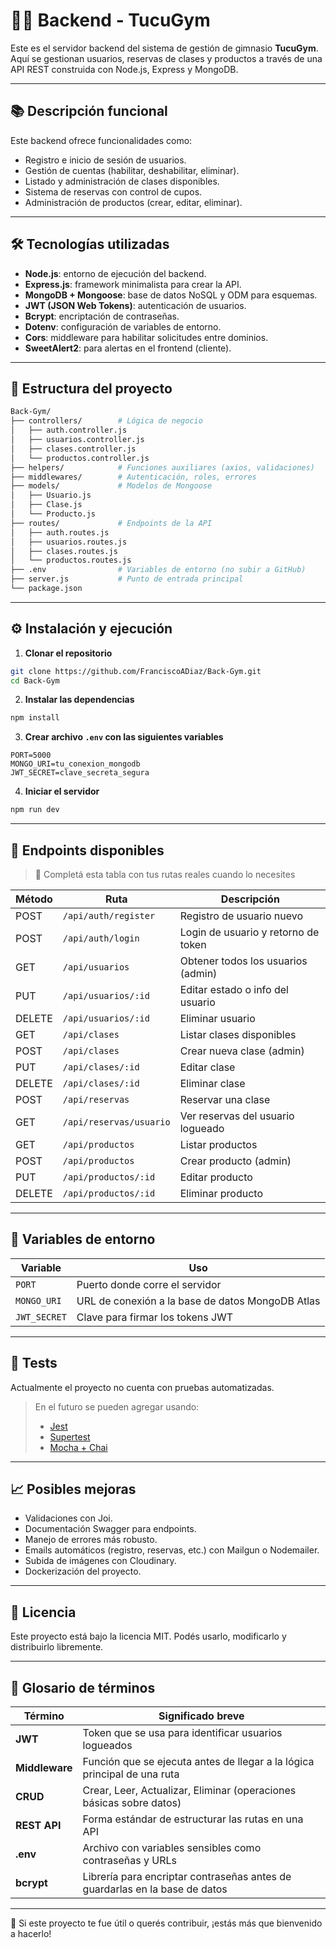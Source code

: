 # 🏋️‍♂️ Backend - TucuGym

Este es el servidor backend del sistema de gestión de gimnasio **TucuGym**. Aquí se gestionan usuarios, reservas de clases y productos a través de una API REST construida con Node.js, Express y MongoDB.

---

## 📚 Descripción funcional

Este backend ofrece funcionalidades como:

- Registro e inicio de sesión de usuarios.
- Gestión de cuentas (habilitar, deshabilitar, eliminar).
- Listado y administración de clases disponibles.
- Sistema de reservas con control de cupos.
- Administración de productos (crear, editar, eliminar).

---

## 🛠️ Tecnologías utilizadas

- **Node.js**: entorno de ejecución del backend.
- **Express.js**: framework minimalista para crear la API.
- **MongoDB + Mongoose**: base de datos NoSQL y ODM para esquemas.
- **JWT (JSON Web Tokens)**: autenticación de usuarios.
- **Bcrypt**: encriptación de contraseñas.
- **Dotenv**: configuración de variables de entorno.
- **Cors**: middleware para habilitar solicitudes entre dominios.
- **SweetAlert2**: para alertas en el frontend (cliente).

---

## 📁 Estructura del proyecto

```bash
Back-Gym/
├── controllers/        # Lógica de negocio
│   ├── auth.controller.js
│   ├── usuarios.controller.js
│   ├── clases.controller.js
│   └── productos.controller.js
├── helpers/            # Funciones auxiliares (axios, validaciones)
├── middlewares/        # Autenticación, roles, errores
├── models/             # Modelos de Mongoose
│   ├── Usuario.js
│   ├── Clase.js
│   └── Producto.js
├── routes/             # Endpoints de la API
│   ├── auth.routes.js
│   ├── usuarios.routes.js
│   ├── clases.routes.js
│   └── productos.routes.js
├── .env                # Variables de entorno (no subir a GitHub)
├── server.js           # Punto de entrada principal
└── package.json
```

---

## ⚙️ Instalación y ejecución

1. **Clonar el repositorio**
```bash
git clone https://github.com/FranciscoADiaz/Back-Gym.git
cd Back-Gym
```

2. **Instalar las dependencias**
```bash
npm install
```

3. **Crear archivo `.env` con las siguientes variables**
```env
PORT=5000
MONGO_URI=tu_conexion_mongodb
JWT_SECRET=clave_secreta_segura
```

4. **Iniciar el servidor**
```bash
npm run dev
```

---

## 📡 Endpoints disponibles

> 🧠 Completá esta tabla con tus rutas reales cuando lo necesites

| Método | Ruta                    | Descripción                          |
|--------|-------------------------|--------------------------------------|
| POST   | `/api/auth/register`    | Registro de usuario nuevo            |
| POST   | `/api/auth/login`       | Login de usuario y retorno de token  |
| GET    | `/api/usuarios`         | Obtener todos los usuarios (admin)   |
| PUT    | `/api/usuarios/:id`     | Editar estado o info del usuario     |
| DELETE | `/api/usuarios/:id`     | Eliminar usuario                     |
| GET    | `/api/clases`           | Listar clases disponibles            |
| POST   | `/api/clases`           | Crear nueva clase (admin)            |
| PUT    | `/api/clases/:id`       | Editar clase                         |
| DELETE | `/api/clases/:id`       | Eliminar clase                       |
| POST   | `/api/reservas`         | Reservar una clase                   |
| GET    | `/api/reservas/usuario` | Ver reservas del usuario logueado    |
| GET    | `/api/productos`        | Listar productos                     |
| POST   | `/api/productos`        | Crear producto (admin)               |
| PUT    | `/api/productos/:id`    | Editar producto                      |
| DELETE | `/api/productos/:id`    | Eliminar producto                    |

---

## 🔐 Variables de entorno

| Variable     | Uso                                               |
|--------------|---------------------------------------------------|
| `PORT`       | Puerto donde corre el servidor                   |
| `MONGO_URI`  | URL de conexión a la base de datos MongoDB Atlas |
| `JWT_SECRET` | Clave para firmar los tokens JWT                 |

---

## 🧪 Tests

Actualmente el proyecto no cuenta con pruebas automatizadas.

> En el futuro se pueden agregar usando:
> - [Jest](https://jestjs.io/)
> - [Supertest](https://github.com/visionmedia/supertest)
> - [Mocha + Chai](https://mochajs.org/)

---

## 📈 Posibles mejoras

- Validaciones con Joi.
- Documentación Swagger para endpoints.
- Manejo de errores más robusto.
- Emails automáticos (registro, reservas, etc.) con Mailgun o Nodemailer.
- Subida de imágenes con Cloudinary.
- Dockerización del proyecto.

---

## 📄 Licencia

Este proyecto está bajo la licencia MIT. Podés usarlo, modificarlo y distribuirlo libremente.

---

## 🧠 Glosario de términos

| Término       | Significado breve                                                                 |
|---------------|-------------------------------------------------------------------------------------|
| **JWT**       | Token que se usa para identificar usuarios logueados                              |
| **Middleware**| Función que se ejecuta antes de llegar a la lógica principal de una ruta          |
| **CRUD**      | Crear, Leer, Actualizar, Eliminar (operaciones básicas sobre datos)               |
| **REST API**  | Forma estándar de estructurar las rutas en una API                                |
| **.env**      | Archivo con variables sensibles como contraseñas y URLs                           |
| **bcrypt**    | Librería para encriptar contraseñas antes de guardarlas en la base de datos       |

---

📣 Si este proyecto te fue útil o querés contribuir, ¡estás más que bienvenido a hacerlo!
